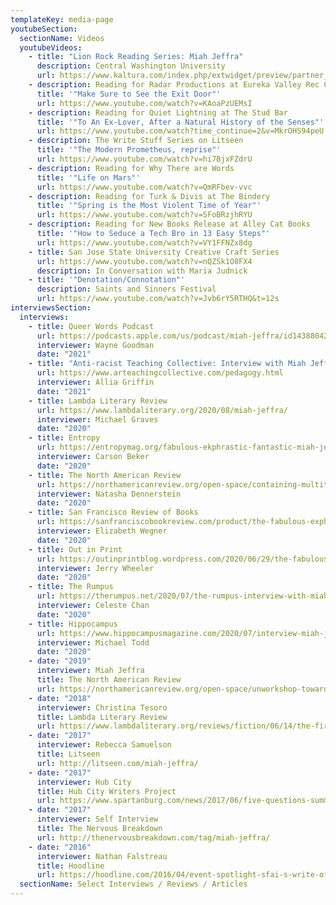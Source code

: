 ```yaml
---
templateKey: media-page
youtubeSection:
  sectionName: Videos
  youtubeVideos:
    - title: "Lion Rock Reading Series: Miah Jeffra"
      description: Central Washington University
      url: https://www.kaltura.com/index.php/extwidget/preview/partner_id/2540751/uiconf_id/44232322/entry_id/1_zscb9o7o/embed/dynamic?
    - description: Reading for Radar Productions at Eureka Valley Rec Center
      title: '"Make Sure to See the Exit Door"'
      url: https://www.youtube.com/watch?v=KAoaPzUEMsI
    - description: Reading for Quiet Lightning at The Stud Bar
      title: '"To An Ex-Lover, After a Natural History of the Senses"'
      url: https://www.youtube.com/watch?time_continue=2&v=MkrOHS94peU
    - description: The Write Stuff Series on Litseen
      title: '"The Modern Prometheus, reprise"'
      url: https://www.youtube.com/watch?v=hi7BjxFZdrU
    - description: Reading for Why There are Words
      title: '"Life on Mars"'
      url: https://www.youtube.com/watch?v=QmRFbev-vvc
    - description: Reading for Turk & Divis at The Bindery
      title: '"Spring is the Most Violent Time of Year"'
      url: https://www.youtube.com/watch?v=SFoBRzjhRYU
    - description: Reading for New Books Release at Alley Cat Books
      title: '"How to Seduce a Tech Bro in 13 Easy Steps"'
      url: https://www.youtube.com/watch?v=VY1FFNZx8dg
    - title: San Jose State University Creative Craft Series
      url: https://www.youtube.com/watch?v=nQZSk1O8FX4
      description: In Conversation with Maria Judnick
    - title: '"Denotation/Connotation"'
      description: Saints and Sinners Festival
      url: https://www.youtube.com/watch?v=Jvb6rY5RTHQ&t=12s
interviewsSection:
  interviews:
    - title: Queer Words Podcast
      url: https://podcasts.apple.com/us/podcast/miah-jeffra/id1438804209?i=1000511279181
      interviewer: Wayne Goodman
      date: "2021"
    - title: "Anti-racist Teaching Collective: Interview with Miah Jeffra"
      url: https://www.arteachingcollective.com/pedagogy.html
      interviewer: Allia Griffin
      date: "2021"
    - title: Lambda Literary Review
      url: https://www.lambdaliterary.org/2020/08/miah-jeffra/
      interviewer: Michael Graves
      date: "2020"
    - title: Entropy
      url: https://entropymag.org/fabulous-ekphrastic-fantastic-miah-jeffra/
      interviewer: Carson Beker
      date: "2020"
    - title: The North American Review
      url: https://northamericanreview.org/open-space/containing-multitudes
      interviewer: Natasha Dennerstein
      date: "2020"
    - title: San Francisco Review of Books
      url: https://sanfranciscobookreview.com/product/the-fabulous-exphrastic-fantastic-essays/
      interviewer: Elizabeth Wegner
      date: "2020"
    - title: Out in Print
      url: https://outinprintblog.wordpress.com/2020/06/29/the-fabulous-ekphrastic-fantastic-miah-jeffra-sibling-rivalry-press/
      interviewer: Jerry Wheeler
      date: "2020"
    - title: The Rumpus
      url: https://therumpus.net/2020/07/the-rumpus-interview-with-miah-jeffra/
      interviewer: Celeste Chan
      date: "2020"
    - title: Hippocampus
      url: https://www.hippocampusmagazine.com/2020/07/interview-miah-jeffra-author-of-the-fabulous-ekphrastic-fantastic/
      interviewer: Michael Todd
      date: "2020"
    - date: "2019"
      interviewer: Miah Jeffra
      title: The North American Review
      url: https://northamericanreview.org/open-space/unworkshop-towards-critical-expansiveness-writers-miah-jeffra-0
    - date: "2018"
      interviewer: Christina Tesoro
      title: Lambda Literary Review
      url: https://www.lambdaliterary.org/reviews/fiction/06/14/the-first-church-of-whats-happening-by-miah-jeffra/
    - date: "2017"
      interviewer: Rebecca Samuelson
      title: Litseen
      url: http://litseen.com/miah-jeffra/
    - date: "2017"
      interviewer: Hub City
      title: Hub City Writers Project
      url: https://www.spartanburg.com/news/2017/06/five-questions-summer-2017-writer-residence-miah-jeffra/
    - date: "2017"
      interviewer: Self Interview
      title: The Nervous Breakdown
      url: http://thenervousbreakdown.com/tag/miah-jeffra/
    - date: "2016"
      interviewer: Nathan Falstreau
      title: Hoodline
      url: https://hoodline.com/2016/04/event-spotlight-sfai-s-write-of-way-literary-festival-features-students-small-press
  sectionName: Select Interviews / Reviews / Articles
---
```

